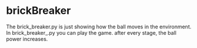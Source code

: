 # brickBreaker
The brick_breaker.py is just showing how the ball moves in the environment.
In brick_breaker_.py you can play the game. after every stage, the ball power increases.
